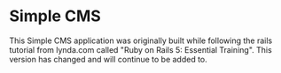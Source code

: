 # Simple CMS

This Simple CMS application was originally built while following the rails tutorial from lynda.com called "Ruby on Rails 5: Essential Training". This version has changed and will continue to be added to.
